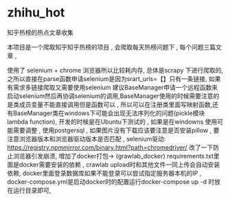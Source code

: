 # zhihu_hot
知乎热榜的热点文章收集


本项目是一个爬取知乎知乎热榜的项目 , 会爬取每天热榜问题下 , 每个问题三篇文章 ,

使用了 selenium + chrome 浏览器所以比较耗内存, 
总体是scrapy 下进行爬取的, 之所以直接在parse函数申请selenium是因为srart_urls=【】只有一条链接, 如果有需求多链接爬取又需要使用selenium 建议BaseManager申请一个远程函数来启动selenium然后再协调selenium的调用,BaseManager使用的时候需要注意的是类成员变量不能直接调用但是函数可以 , 所以可以在注册类里面写映射函数,还有BaseManager类在windows下可能会出现无法序列化的问题(pickle模块lambda function), 
开发的时候是在Ubuntu下测试的 , 如果是在windowns 使用可能需要调整 , 使用postgersql , 如果图片没有下载应该要注意是否安装pillow , 要注意浏览器版本和浏览器驱动版本是否匹配 , 
selenium驱动: https://registry.npmmirror.com/binary.html?path=chromedriver/
改了一下防止浏览器引发崩溃,
增加了docker打包->  (grawlab_docker) requirements.txt里面是docker需要安装的依赖 , crawlab upload时和其他文件一同上传会自动安装依赖, docker里面登录数据库如果不能登录可以尝试指定服务器本机的IP , docker-compose.yml是启动docker时的配置运行docker-compose up -d 时放在运行目录即可,
